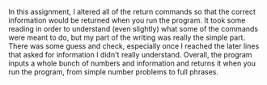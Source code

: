 In this assignment, I altered all of the return commands so that the correct information would be returned when you run the program. It took some reading in order to understand (even slightly) what some of the commands were meant to do, but my part of the writing was really the simple part. There was some guess and check, especially once I reached the later lines that asked for information I didn't really understand. Overall, the program inputs a whole bunch of numbers and information and returns it when you run the program, from simple number problems to full phrases. 